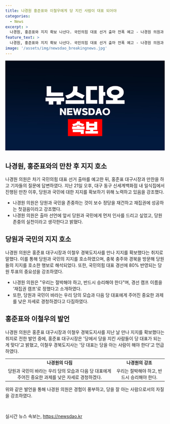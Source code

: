 ```yaml
---
title: 나경원 홍준표와 이철우에게 당 지킨 사람이 대표 되어야
categories:
  - News
excerpt: >
  나경원, 홍준표와 지지 확보 나선다. 국민의힘 대표 선거 출마 전폭 예고 - 나경원 의원과 홍준표 대구시장이 지역 방문 중인 충청·경북에서 당원들의 지지를 호소하고 있음. 나 의원은 당원과 국민을 먼저 만나 당원 존중을 강조하며 출마 선언을 준비 중. 홍 시장과 이 지사도 지지 선언. 경선 캠프 이름은 재집권 캠프. 
feature_text: >
  나경원, 홍준표와 지지 확보 나선다. 국민의힘 대표 선거 출마 전폭 예고 - 나경원 의원과 홍준표 대구시장이 지역 방문 중인 충청·경북에서 당원들의 지지를 호소하고 있음. 나 의원은 당원과 국민을 먼저 만나 당원 존중을 강조하며 출마 선언을 준비 중. 홍 시장과 이 지사도 지지 선언. 경선 캠프 이름은 재집권 캠프. 
image: '/assets/img/newsdao_breakingnews.jpg'
---
```


<p><img src="/assets/img/newsdao_breakingnews.jpg" alt="koreaapp 속보" /></p>

<h2 data-ke-size="size26">나경원, 홍준표와의 만찬 후 지지 호소</h2>

<p data-ke-size="size16">나경원 의원은 차기 국민의힘 대표 선거 출마를 예고한 뒤, 홍준표 대구시장과 만찬을 하고 기자들의 질문에 답변하였다. 지난 21일 오후, 대구 동구 신세계백화점 내 일식집에서 진행된 만찬 이후, 당원과 국민에 대한 지지를 확보하기 위해 노력하고 있음을 강조했다.</p>

<ul>
  <li>나경원 의원은 당원과 국민을 존중하는 것이 보수 정당을 재건하고 재집권에 성공하는 첫걸음이라고 강조했다.</li>
  <li>나경원 의원은 출마 선언에 앞서 당원과 국민에게 먼저 인사를 드리고 싶었고, 당원 존중의 실천이라고 생각한다고 밝혔다.</li>
</ul>

<h2 data-ke-size="size26">당원과 국민의 지지 호소</h2>

<p data-ke-size="size16">나경원 의원은 홍준표 대구시장과 이철우 경북도지사를 만나 지지를 확보했다는 취지로 말했다. 이를 통해 당원과 국민의 지지를 호소하였으며, 충북 충주와 경북을 방문해 당원들의 지지를 호소한 행보로 해석되었다. 또한, 국민의힘 대표 경선에 80% 반영되는 당원 투표의 중요성을 강조하였다.</p>

<ul>
  <li>나경원 의원은 "우리는 절박해야 하고, 반드시 승리해야 한다"며, 경선 캠프 이름을 '재집권 캠프'로 정했다고 소개하였다.</li>
  <li>또한, 당원과 국민이 바라는 우리 당의 모습과 다음 당 대표에게 주어진 중요한 과제를 낮은 자세로 경청하겠다고 다짐하였다.</li>
</ul>

<h2 data-ke-size="size26">홍준표와 이철우의 발언</h2>

<p data-ke-size="size16">나경원 의원은 홍준표 대구시장과 이철우 경북도지사를 지난 날 만나 지지를 확보했다는 취지로 전한 발언 중에, 홍준표 대구시장은 '당에서 당을 지킨 사람들이 당 대표가 되는 게 맞다'고 밝혔고, 이철우 경북도지사는 '당 대표는 당을 아는 사람이 해야 한다'고 언급하였다.</p>

<table>
  <tr>
    <td style="text-align: center; height: 17px;"><b>나경원의 다짐</b></td>
    <td style="text-align: center; height: 17px;"><b>나경원의 강조</b></td>
  </tr>
  <tr>
    <td style="text-align: center; height: 17px;">당원과 국민이 바라는 우리 당의 모습과 다음 당 대표에게 주어진 중요한 과제를 낮은 자세로 경청하겠다.</td>
    <td style="text-align: center; height: 17px;">우리는 절박해야 하고, 반드시 승리해야 한다.</td>
  </tr>
</table>

<p data-ke-size="size16">위와 같은 발언을 통해 나경원 의원은 경험이 풍부하고, 당을 잘 아는 사람으로서의 자질을 강조하였다.</p>

<p data-ke-size="size16">&nbsp;</p>
실시간 뉴스 속보는, <a href="https://newsdao.kr" rel="dofollow">https://newsdao.kr</a>


